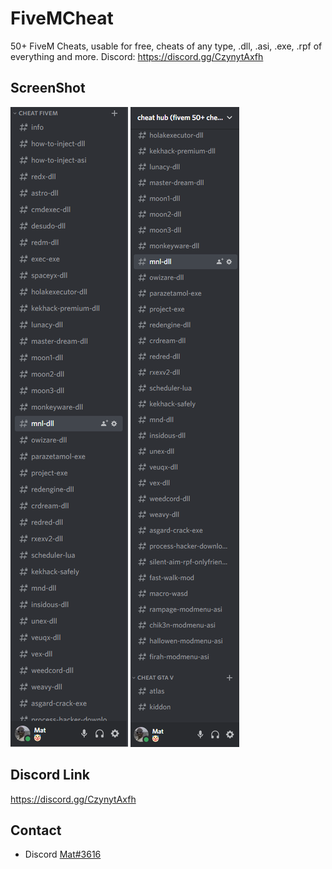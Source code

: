 # FiveMCheat
50+ FiveM Cheats, usable for free, cheats of any type, .dll, .asi, .exe, .rpf of everything and more. Discord: https://discord.gg/CzynytAxfh 

## ScreenShot
![screen1.png](https://github.com/itsmat/FiveMCheat/blob/Nuker-Tool/Screen.PNG)
![screen2.png](https://github.com/itsmat/FiveMCheat/blob/Nuker-Tool/Screen2.PNG)

## Discord Link
https://discord.gg/CzynytAxfh 

## Contact
- Discord [Mat#3616](https://github.com/itsmat)
